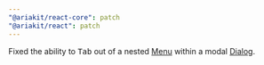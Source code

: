 ```yaml
---
"@ariakit/react-core": patch
"@ariakit/react": patch
---
```


Fixed the ability to <kbd>Tab</kbd> out of a nested [Menu](https://ariakit.org/components/menu) within a modal [Dialog](https://ariakit.org/components/dialog).
